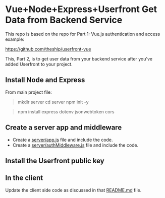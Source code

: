 # Vue+Node+Express+Userfront Get Data from Backend Service

This repo is based on the repo for Part 1: Vue.js authentication and access example:

https://github.com/theship/userfront-vue

This, Part 2, is to get user data from your backend service after you've added Userfront to your project.

## Install Node and Express

From main project file:

> mkdir server
> cd server
> npm init -y

> npm install express dotenv jsonwebtoken cors

## Create a server app and middleware

* Create a [server/app.js](server/app.js) file and include the code.
* Create a [server/authMiddleware.js](server/authMiddleware.js) file and include the code.

## Install the Userfront public key

## In the client

Update the client side code as discussed in that [README.md](../client/README.md) file.
